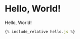# Hello, World!

Hello, World!

<div id="preview"></div>

<script src="hello.js"></script>

```javascript
{% include_relative hello.js %}
```


